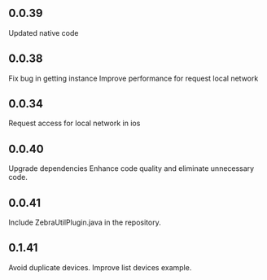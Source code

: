 ## 0.0.39
Updated native code

## 0.0.38
Fix bug in getting instance
Improve performance for request local network

## 0.0.34
Request access for local network in ios


## 0.0.40
Upgrade dependencies 
Enhance code quality and eliminate unnecessary code.

## 0.0.41
Include ZebraUtilPlugin.java in the repository.

## 0.1.41 
Avoid duplicate devices.
Improve list devices example.